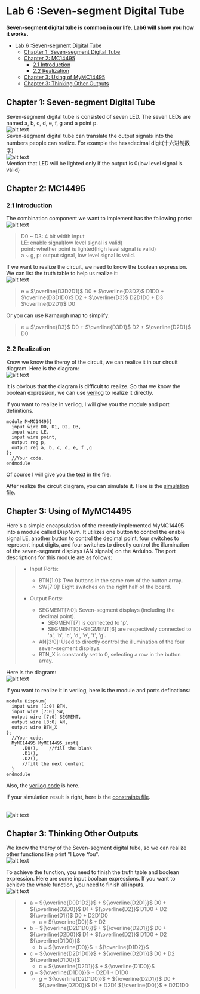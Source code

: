# Lab 6 :Seven-segment Digital Tube
**Seven-segment digital tube is common in our life. Lab6 will show you how it works.**

- [Lab 6 :Seven-segment Digital Tube](#lab-6-seven-segment-digital-tube)
  - [Chapter 1: Seven-segment Digital Tube](#chapter-1-seven-segment-digital-tube)
  - [Chapter 2: MC14495](#chapter-2-mc14495)
    - [2.1 Introduction](#21-introduction)
    - [2.2 Realization](#22-realization)
  - [Chapter 3: Using of MyMC14495](#chapter-3-using-of-mymc14495)
  - [Chapter 3: Thinking Other Outputs](#chapter-3-thinking-other-outputs)


## Chapter 1: Seven-segment Digital Tube

  Seven-segment digital tube is consisted of seven LED. The seven LEDs are named a, b, c, d, e, f, g and a point p.
  <br />![alt text](image/one_display.png)<br />
  Seven-segment digital tube can translate the output signals into the numbers people can realize. For example the hexadecimal digit(十六进制数字).
  <br />![alt text](image/opt_segment.jpg)<br />
  Mention that LED will be lighted only if the output is 0(low level signal is valid)

## Chapter 2: MC14495
### 2.1 Introduction
  The combination component we want to implement has the following ports:
  <br />![alt text](image/my_mc14495.png)<br />
  > D0 ~ D3: 4 bit width input <br />
  > LE: enable signal(low level signal is valid) <br />
  > point: whether point is lighted(high level signal is valid) <br />
  > a ~ g, p: output signal, low level signal is valid. <br />

  If we want to realize the circuit, we need to know the boolean expression. We can list the truth table to help us realize it:
  <br />![alt text](image/truth_table.png)<br />

  > e = $\overline{D3D2D1}$ D0 + $\overline{D3D2}$ D1D0 + $\overline{D3D1D0}$ D2 + $\overline{D3}$ D2D1D0 + D3 $\overline{D2D1}$ D0

  Or you can use Karnaugh map to simplify:
  > e = $\overline{D3}$ D0 + $\overline{D3D1}$ D2 + $\overline{D2D1}$ D0

### 2.2 Realization
  Know we know the theroy of the circuit, we can realize it in our circuit diagram. Here is the diagram:
  <br />![alt text](image/circuit_mc14495.png)<br />

  It is obvious that the diagram is difficult to realize. So that we know the boolean expression, we can use <a href="https://en.wikipedia.org/wiki/Verilog#:~:text=Verilog%2C%20standardized%20as%20IEEE%201364,register%2Dtransfer%20level%20of%20abstraction.">verilog</a> to realize it directly.

  If you want to realize in verilog, I will give you the module and port definitions.
  ```
  module MyMC14495{
    input wire D0, D1, D2, D3,
    input wire LE,
    input wire point,
    output reg p,
    output reg a, b, c, d, e, f ,g
  };
    //Your code.
  endmodule
  ```
  Of course I will give you the [text](MyMC14495.v) in the file.

  After realize the circuit diagram, you can simulate it. Here is the [simulation file](MyMC14495_tb.v).

## Chapter 3: Using of MyMC14495
  Here's a simple encapsulation of the recently implemented MyMC14495 into a module called DispNum. It utilizes one button to control the enable signal LE, another button to control the decimal point, four switches to represent input digits, and four switches to directly control the illumination of the seven-segment displays (AN signals) on the Arduino. The port descriptions for this module are as follows:

  > + Input Ports:
>   
>   + BTN[1:0]: Two buttons in the same row of the button array.
>   + SW[7:0]: Eight switches on the right half of the board.
> 
  > + Output Ports:
> 
>   + SEGMENT[7:0]: Seven-segment displays (including the decimal point).
>     + SEGMENT[7] is connected to 'p'.
>     + SEGMENT[0]~SEGMENT[6] are respectively connected to 'a', 'b', 'c', 'd', 'e', 'f', 'g'.
>   + AN[3:0]: Used to directly control the illumination of the four seven-segment displays.
>   + BTN_X is constantly set to 0, selecting a row in the button array.
  
  Here is the diagram:
  <br />![alt text](image/updated_disp_num.png)<br />

  If you want to realize it in verilog, here is the module and ports definations:
  ```
  module DispNum{
    input wire [1:0] BTN,
    input wire [7:0] SW,
    output wire [7:0] SEGMENT,
    output wire [3:0] AN,
    output wire BTN_X
  };
    //Your code.
    MyMC14495 MyMC14495_inst{
        .D0(),    //fill the blank
        .D1(),
        .D2(),
        //fill the next content
    }
  endmodule
  ```

  Also, the [verilog code](DispNum.v) is here.

  If your simulation result is right, here is the [constraints file](constraints_lab6.xdc).

  <br />![alt text](image/result.jpg)<br />

## Chapter 3: Thinking Other Outputs
  
  We know the theroy of the Seven-segment digital tube, so we can realize other functions like print "I Love You".
  <br />![alt text](image/iloveu_decoder.jpg)<br />

  To achieve the function, you need to finish the truth table and boolean expression. Here are some input boolean expressions. If you want to achieve the whole function, you need to finish all inputs.
  <br />![alt text](image/image.png)<br />

  > + a = ${\overline{D0D1D2}}$ + ${\overline{D2D1}}$ D0 + ${\overline{D2D0}}$ D1 + ${\overline{D2}}$ D1D0 + D2 ${\overline{D1}}$ D0 + D2D1D0
  >   +   a = ${\overline{D0}}$ + D2
  > + b = ${\overline{D2D1D0}}$ + ${\overline{D2D1}}$ D0 + ${\overline{D2D0}}$ D1 + ${\overline{D2}}$ D1D0 + D2 ${\overline{D1D0}}$
  >   +   b = ${\overline{D0}}$ + ${\overline{D1D2}}$
  > + c = ${\overline{D2D1D0}}$ + ${\overline{D2D1}}$ D0 + D2 ${\overline{D1D0}}$
  >   +   c = ${\overline{D2D1}}$ + ${\overline{D1D0}}$
  > + g = ${\overline{D1D0}}$ + D2D1 + D1D0
  >   +   g = ${\overline{D2D1D0}}$ + ${\overline{D2D1}}$ D0 + ${\overline{D2D0}}$ D1 + D2D1 ${\overline{D0}}$ + D2D1D0
